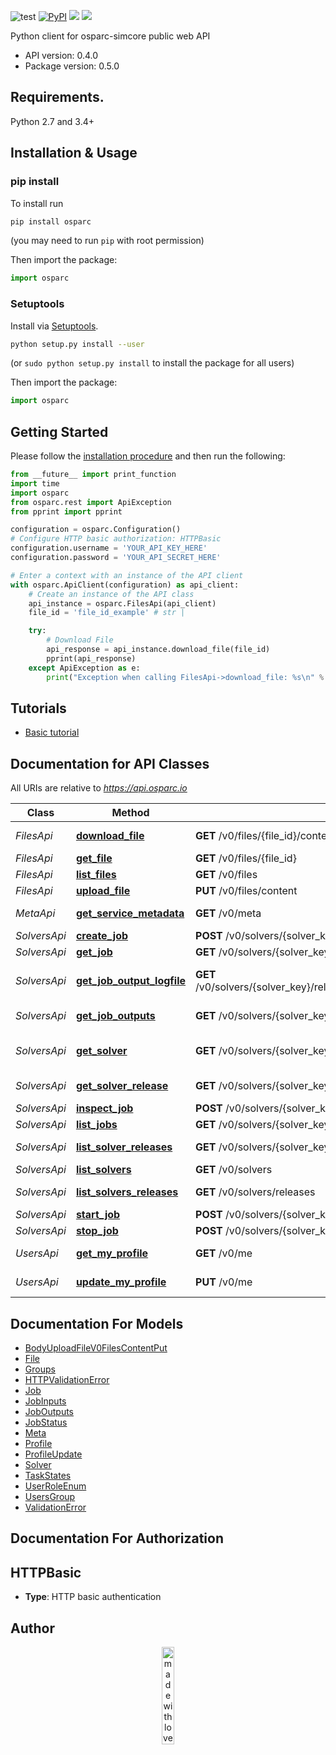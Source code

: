 ![test](https://github.com/ITISFoundation/osparc-simcore-clients/workflows/test/badge.svg)
[![PyPI](https://img.shields.io/pypi/v/osparc)](https://pypi.org/project/osparc/)
[![](https://img.shields.io/pypi/status/osparc)](https://pypi.org/project/osparc/)
[![](https://img.shields.io/pypi/l/osparc)](https://pypi.org/project/osparc/)

Python client for osparc-simcore public web API

- API version: 0.4.0
- Package version: 0.5.0

## Requirements.

Python 2.7 and 3.4+

## Installation & Usage
### pip install

To install run

```sh
pip install osparc
```
(you may need to run `pip` with root permission)

Then import the package:

```python
import osparc
```

### Setuptools

Install via [Setuptools](http://pypi.python.org/pypi/setuptools).

```sh
python setup.py install --user
```
(or `sudo python setup.py install` to install the package for all users)

Then import the package:

```python
import osparc
```

## Getting Started

Please follow the [installation procedure](#installation--usage) and then run the following:


```python
from __future__ import print_function
import time
import osparc
from osparc.rest import ApiException
from pprint import pprint

configuration = osparc.Configuration()
# Configure HTTP basic authorization: HTTPBasic
configuration.username = 'YOUR_API_KEY_HERE'
configuration.password = 'YOUR_API_SECRET_HERE'

# Enter a context with an instance of the API client
with osparc.ApiClient(configuration) as api_client:
    # Create an instance of the API class
    api_instance = osparc.FilesApi(api_client)
    file_id = 'file_id_example' # str |

    try:
        # Download File
        api_response = api_instance.download_file(file_id)
        pprint(api_response)
    except ApiException as e:
        print("Exception when calling FilesApi->download_file: %s\n" % e)

```

## Tutorials

- [Basic tutorial](../tutorials/BasicTutorial.md)

## Documentation for API Classes

All URIs are relative to *https://api.osparc.io*

Class | Method | HTTP request | Description
------------ | ------------- | ------------- | -------------
*FilesApi* | [**download_file**](docs/FilesApi.md#download_file) | **GET** /v0/files/{file_id}/content | Download File
*FilesApi* | [**get_file**](docs/FilesApi.md#get_file) | **GET** /v0/files/{file_id} | Get File
*FilesApi* | [**list_files**](docs/FilesApi.md#list_files) | **GET** /v0/files | List Files
*FilesApi* | [**upload_file**](docs/FilesApi.md#upload_file) | **PUT** /v0/files/content | Upload File
*MetaApi* | [**get_service_metadata**](docs/MetaApi.md#get_service_metadata) | **GET** /v0/meta | Get Service Metadata
*SolversApi* | [**create_job**](docs/SolversApi.md#create_job) | **POST** /v0/solvers/{solver_key}/releases/{version}/jobs | Create Job
*SolversApi* | [**get_job**](docs/SolversApi.md#get_job) | **GET** /v0/solvers/{solver_key}/releases/{version}/jobs/{job_id} | Get Job
*SolversApi* | [**get_job_output_logfile**](docs/SolversApi.md#get_job_output_logfile) | **GET** /v0/solvers/{solver_key}/releases/{version}/jobs/{job_id}/outputs/logfile | Get Job Output Logfile
*SolversApi* | [**get_job_outputs**](docs/SolversApi.md#get_job_outputs) | **GET** /v0/solvers/{solver_key}/releases/{version}/jobs/{job_id}/outputs | Get Job Outputs
*SolversApi* | [**get_solver**](docs/SolversApi.md#get_solver) | **GET** /v0/solvers/{solver_key}/latest | Get Latest Release of a Solver
*SolversApi* | [**get_solver_release**](docs/SolversApi.md#get_solver_release) | **GET** /v0/solvers/{solver_key}/releases/{version} | Get Solver Release
*SolversApi* | [**inspect_job**](docs/SolversApi.md#inspect_job) | **POST** /v0/solvers/{solver_key}/releases/{version}/jobs/{job_id}:inspect | Inspect Job
*SolversApi* | [**list_jobs**](docs/SolversApi.md#list_jobs) | **GET** /v0/solvers/{solver_key}/releases/{version}/jobs | List Jobs
*SolversApi* | [**list_solver_releases**](docs/SolversApi.md#list_solver_releases) | **GET** /v0/solvers/{solver_key}/releases | List Solver Releases
*SolversApi* | [**list_solvers**](docs/SolversApi.md#list_solvers) | **GET** /v0/solvers | List Solvers
*SolversApi* | [**list_solvers_releases**](docs/SolversApi.md#list_solvers_releases) | **GET** /v0/solvers/releases | Lists All Releases
*SolversApi* | [**start_job**](docs/SolversApi.md#start_job) | **POST** /v0/solvers/{solver_key}/releases/{version}/jobs/{job_id}:start | Start Job
*SolversApi* | [**stop_job**](docs/SolversApi.md#stop_job) | **POST** /v0/solvers/{solver_key}/releases/{version}/jobs/{job_id}:stop | Stop Job
*UsersApi* | [**get_my_profile**](docs/UsersApi.md#get_my_profile) | **GET** /v0/me | Get My Profile
*UsersApi* | [**update_my_profile**](docs/UsersApi.md#update_my_profile) | **PUT** /v0/me | Update My Profile


## Documentation For Models

 - [BodyUploadFileV0FilesContentPut](docs/BodyUploadFileV0FilesContentPut.md)
 - [File](docs/File.md)
 - [Groups](docs/Groups.md)
 - [HTTPValidationError](docs/HTTPValidationError.md)
 - [Job](docs/Job.md)
 - [JobInputs](docs/JobInputs.md)
 - [JobOutputs](docs/JobOutputs.md)
 - [JobStatus](docs/JobStatus.md)
 - [Meta](docs/Meta.md)
 - [Profile](docs/Profile.md)
 - [ProfileUpdate](docs/ProfileUpdate.md)
 - [Solver](docs/Solver.md)
 - [TaskStates](docs/TaskStates.md)
 - [UserRoleEnum](docs/UserRoleEnum.md)
 - [UsersGroup](docs/UsersGroup.md)
 - [ValidationError](docs/ValidationError.md)


## Documentation For Authorization


## HTTPBasic

- **Type**: HTTP basic authentication


## Author

<p align="center">
<image src="../../../../docs/_media/mwl.png" alt="made with love at z43" width="20%" />
</p>
